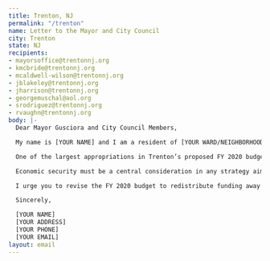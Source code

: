 ```yaml
---
title: Trenton, NJ
permalink: "/trenton"
name: Letter to the Mayor and City Council
city: Trenton
state: NJ
recipients:
- mayorsoffice@trentonnj.org
- kmcbride@trentonnj.org
- mcaldwell-wilson@trentonnj.org
- jblakeley@trentonnj.org
- jharrison@trentonnj.org
- georgemuschal@aol.org
- srodriguez@trentonnj.org
- rvaughn@trentonnj.org
body: |-
  Dear Mayor Gusciora and City Council Members,

  My name is [YOUR NAME] and I am a resident of [YOUR WARD/NEIGHBORHOOD]. In light of recent protests in support of the Black Lives Matter Movement sparked by the murders of Black individuals at the hands of police, I am writing to urge you to advocate for a meaningful reallocation of the City's expenditures away from policing and towards social programs and resources that support housing, jobs, education, health care, child care, and other critical community needs.

  One of the largest appropriations in Trenton’s proposed FY 2020 budget of $221.4 million is for police. At over $35 million, the appropriation for police dwarfs appropriations for social programs such as Environmental Health, Community Relations and Social Services, Emergency Shelter, Housing and Economic Development, and Recreation. It's also more than the funding for departments that provide these services, such as the Health and Human Services Director and the Office of Adult and Family Services, both of which receive less than $1 million in appropriations, and in many cases much less than that. This is unacceptable in a city with a poverty rate of 28.4%, significantly higher than the New Jersey overall rate of 9.5% and the nationwide rate of 11.8%.

  Economic security must be a central consideration in any strategy aimed at increasing community safety. This is particularly relevant now, during a pandemic which has disproportionately affected communities of color and low-income people both in its public health impacts and in the economic impacts of the resulting recession. In the coming months and years, investments in social programs will be critical in helping communities recover.

  I urge you to revise the FY 2020 budget to redistribute funding away from police and toward the needs of Trenton residents, ideally with participation of those residents in the creation of the budget. I urge you to show that the City of Trenton is committed to a vision of true public safety, one that reduces and eliminates harm for everyone.

  Sincerely,

  [YOUR NAME]
  [YOUR ADDRESS]
  [YOUR PHONE]
  [YOUR EMAIL]
layout: email
---
```


